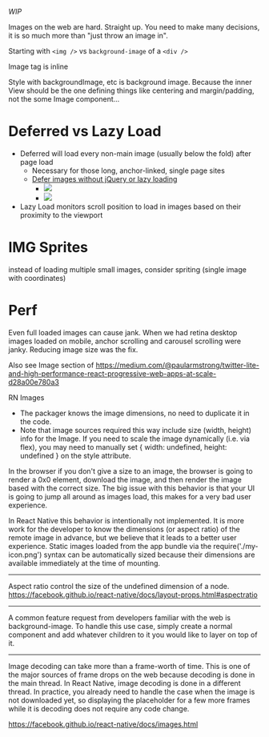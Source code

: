 _WIP_

Images on the web are hard. Straight up. You need to make many decisions, it is so much more than "just throw an image in".

Starting with `<img />` vs `background-image` of a `<div />`

Image tag is inline

Style with backgroundImage, etc is background image. Because the inner View should be the one defining things like centering and margin/padding, not the some Image component...

# Deferred vs Lazy Load
- Deferred will load every non-main image (usually below the fold) after page load
  - Necessary for those long, anchor-linked, single page sites
  - [Defer images without jQuery or lazy loading](https://varvy.com/pagespeed/defer-images.html)
    - ![](https://varvy.com/pagespeed/images/pageload.png)
    - ![](https://varvy.com/pagespeed/images/pageload-defer.png)
- Lazy Load monitors scroll position to load in images based on their proximity to the viewport

# IMG Sprites
instead of loading multiple small images, consider spriting (single image with coordinates)

# Perf
Even full loaded images can cause jank. When we had retina desktop images loaded on mobile, anchor scrolling and carousel scrolling were janky. Reducing image size was the fix.

Also see Image section of https://medium.com/@paularmstrong/twitter-lite-and-high-performance-react-progressive-web-apps-at-scale-d28a00e780a3


RN Images
- The packager knows the image dimensions, no need to duplicate it in the code.
- Note that image sources required this way include size (width, height) info for the Image. If you need to scale the image dynamically (i.e. via flex), you may need to manually set { width: undefined, height: undefined } on the style attribute.

In the browser if you don't give a size to an image, the browser is going to render a 0x0 element, download the image, and then render the image based with the correct size. The big issue with this behavior is that your UI is going to jump all around as images load, this makes for a very bad user experience.


In React Native this behavior is intentionally not implemented. It is more work for the developer to know the dimensions (or aspect ratio) of the remote image in advance, but we believe that it leads to a better user experience. Static images loaded from the app bundle via the require('./my-icon.png') syntax can be automatically sized because their dimensions are available immediately at the time of mounting.

---

Aspect ratio control the size of the undefined dimension of a node.
https://facebook.github.io/react-native/docs/layout-props.html#aspectratio

---

A common feature request from developers familiar with the web is background-image. To handle this use case, simply create a normal <Image> component and add whatever children to it you would like to layer on top of it.

---

Image decoding can take more than a frame-worth of time. This is one of the major sources of frame drops on the web because decoding is done in the main thread. In React Native, image decoding is done in a different thread. In practice, you already need to handle the case when the image is not downloaded yet, so displaying the placeholder for a few more frames while it is decoding does not require any code change.



https://facebook.github.io/react-native/docs/images.html
